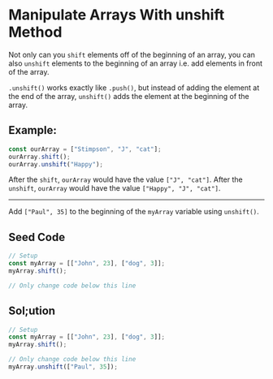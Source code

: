 # Manipulate Arrays With unshift Method

Not only can you `shift` elements off of the beginning of an array, you can also `unshift` elements to the beginning of an array i.e. add elements in front of the array.

`.unshift()` works exactly like `.push()`, but instead of adding the element at the end of the array, `unshift()` adds the element at the beginning of the array.

## Example:

```javascript
const ourArray = ["Stimpson", "J", "cat"];
ourArray.shift();
ourArray.unshift("Happy");
```

After the `shift`, `ourArray` would have the value `["J", "cat"]`. After the `unshift`, `ourArray` would have the value `["Happy", "J", "cat"]`.

-----

Add `["Paul", 35]` to the beginning of the `myArray` variable using `unshift()`.

## Seed Code

```javascript
// Setup
const myArray = [["John", 23], ["dog", 3]];
myArray.shift();

// Only change code below this line
```

## Sol;ution

```javascript
// Setup
const myArray = [["John", 23], ["dog", 3]];
myArray.shift();

// Only change code below this line
myArray.unshift(["Paul", 35]);
```

